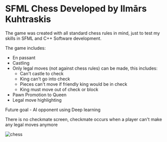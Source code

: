 # SFML Chess Developed by Ilmārs Kuhtraskis

The game was created with all standard chess rules in mind, just to test my skills in SFML and C++ Software development.

The game includes:
  - En passant
  - Castling
  - Only legal moves (not against chess rules) can be made, this includes:
    - Can't castle to check
    - King can't go into check
    - Pieces can't move if friendly king would be in check
    - King must move out of check or block
  - Pawn Promotion to Queen
  - Legal move highlighting
  
  
  Future goal - AI opponent using Deep learning
  
  There is no checkmate screen, checkmate occurs when a player can't make any legal moves anymore
  

![chess](https://user-images.githubusercontent.com/115834230/195987665-581a6d32-7e5e-423e-86ab-a29a8722c127.png)
